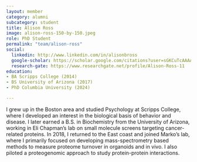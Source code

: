 ```yaml
---
layout: member
category: alumni
subcategory: student
title: Alison Ross
image: alison-ross-150-by-150.jpeg
role: PhD Student
permalink: "team/alison-ross"
social:
  linkedin: http://www.linkedin.com/in/alisonbross 
  google-scholar: https://scholar.google.com/citations?user=sGKCuTcAAAAJ&hl=en&oi=ao
  research-gate: https://www.researchgate.net/profile/Alison-Ross-11
education:
- BA Scripps College (2014)
- BS University of Arizona (2017)
- PhD Columbia University (2024)

---
```


I grew up in the Boston area and studied Psychology at Scripps College, where I developed an interest in the biological basis of behavior and disease. I later earned a B.S. in Biochemistry from the University of Arizona, working in Eli Chapman’s lab on small molecule screens targeting cancer-related proteins. In 2018, I returned to the East coast and joined Marko’s lab, where I primarily focused on developing mass-spectrometry based methods to measure proteome turnover in organoids and in vivo. I also piloted a proteogenomic approach to study protein-protein interactions.